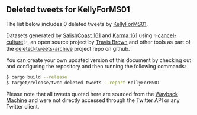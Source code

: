 ## Deleted tweets for KellyForMS01

The list below includes 0 deleted tweets by
[KellyForMS01](https://twitter.com/KellyForMS01).



Datasets generated by [SalishCoast 161](https://twitter.com/SalishCoastA) and [Karma 161](https://twitter.com/KarmaOneSixOne)
using ✨[cancel-culture](https://github.com/travisbrown/cancel-culture)✨, an open source project by [Travis Brown](https://twitter.com/travisbrown) 
and other tools as part of the [deleted-tweets-archive](https://github.com/salcoast/deleted-tweets-archive/) project repo on github.

You can create your own updated version of this document by checking out and configuring the
repository and then running the following commands:

```bash
$ cargo build --release
$ target/release/twcc deleted-tweets --report KellyForMS01
```

Please note that all tweets quoted here are sourced from the
[Wayback Machine](https://web.archive.org) and were not directly accessed through the Twitter API or
any Twitter client.

